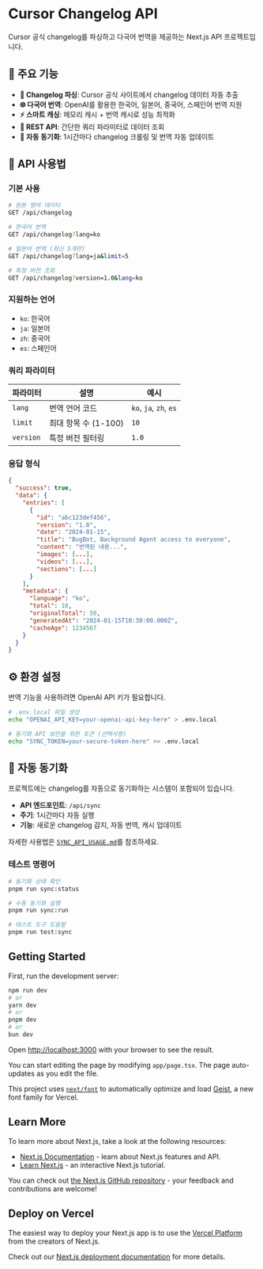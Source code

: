 # Cursor Changelog API

Cursor 공식 changelog를 파싱하고 다국어 번역을 제공하는 Next.js API 프로젝트입니다.

## 🌟 주요 기능

- **📝 Changelog 파싱**: Cursor 공식 사이트에서 changelog 데이터 자동 추출
- **🌐 다국어 번역**: OpenAI를 활용한 한국어, 일본어, 중국어, 스페인어 번역 지원
- **⚡ 스마트 캐싱**: 메모리 캐시 + 번역 캐시로 성능 최적화
- **🚀 REST API**: 간단한 쿼리 파라미터로 데이터 조회
- **🔄 자동 동기화**: 1시간마다 changelog 크롤링 및 번역 자동 업데이트

## 📡 API 사용법

### 기본 사용

```bash
# 원본 영어 데이터
GET /api/changelog

# 한국어 번역
GET /api/changelog?lang=ko

# 일본어 번역 (최신 5개만)
GET /api/changelog?lang=ja&limit=5

# 특정 버전 조회
GET /api/changelog?version=1.0&lang=ko
```

### 지원하는 언어

- `ko`: 한국어
- `ja`: 일본어
- `zh`: 중국어
- `es`: 스페인어

### 쿼리 파라미터

| 파라미터  | 설명                 | 예시                   |
| --------- | -------------------- | ---------------------- |
| `lang`    | 번역 언어 코드       | `ko`, `ja`, `zh`, `es` |
| `limit`   | 최대 항목 수 (1-100) | `10`                   |
| `version` | 특정 버전 필터링     | `1.0`                  |

### 응답 형식

```json
{
  "success": true,
  "data": {
    "entries": [
      {
        "id": "abc123def456",
        "version": "1.0",
        "date": "2024-01-15",
        "title": "BugBot, Background Agent access to everyone",
        "content": "번역된 내용...",
        "images": [...],
        "videos": [...],
        "sections": [...]
      }
    ],
    "metadata": {
      "language": "ko",
      "total": 10,
      "originalTotal": 50,
      "generatedAt": "2024-01-15T10:30:00.000Z",
      "cacheAge": 1234567
    }
  }
}
```

## ⚙️ 환경 설정

번역 기능을 사용하려면 OpenAI API 키가 필요합니다.

```bash
# .env.local 파일 생성
echo "OPENAI_API_KEY=your-openai-api-key-here" > .env.local

# 동기화 API 보안을 위한 토큰 (선택사항)
echo "SYNC_TOKEN=your-secure-token-here" >> .env.local
```

## 🔄 자동 동기화

프로젝트에는 changelog를 자동으로 동기화하는 시스템이 포함되어 있습니다.

- **API 엔드포인트**: `/api/sync`
- **주기**: 1시간마다 자동 실행
- **기능**: 새로운 changelog 감지, 자동 번역, 캐시 업데이트

자세한 사용법은 [`SYNC_API_USAGE.md`](./SYNC_API_USAGE.md)를 참조하세요.

### 테스트 명령어

```bash
# 동기화 상태 확인
pnpm run sync:status

# 수동 동기화 실행
pnpm run sync:run

# 테스트 도구 도움말
pnpm run test:sync
```

## Getting Started

First, run the development server:

```bash
npm run dev
# or
yarn dev
# or
pnpm dev
# or
bun dev
```

Open [http://localhost:3000](http://localhost:3000) with your browser to see the result.

You can start editing the page by modifying `app/page.tsx`. The page auto-updates as you edit the file.

This project uses [`next/font`](https://nextjs.org/docs/app/building-your-application/optimizing/fonts) to automatically optimize and load [Geist](https://vercel.com/font), a new font family for Vercel.

## Learn More

To learn more about Next.js, take a look at the following resources:

- [Next.js Documentation](https://nextjs.org/docs) - learn about Next.js features and API.
- [Learn Next.js](https://nextjs.org/learn) - an interactive Next.js tutorial.

You can check out [the Next.js GitHub repository](https://github.com/vercel/next.js) - your feedback and contributions are welcome!

## Deploy on Vercel

The easiest way to deploy your Next.js app is to use the [Vercel Platform](https://vercel.com/new?utm_medium=default-template&filter=next.js&utm_source=create-next-app&utm_campaign=create-next-app-readme) from the creators of Next.js.

Check out our [Next.js deployment documentation](https://nextjs.org/docs/app/building-your-application/deploying) for more details.
